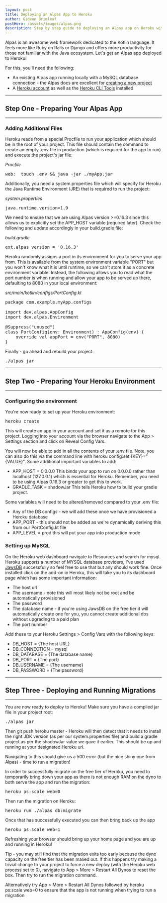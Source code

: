 ```yaml
---
layout: post
title: Deploying an Alpas App to Heroku
author: Gideon Brimleaf
postHero: /assets/images/alpas.png
description: Step by step guide to deploying an Alpas app on Heroku with MySQL
---
```


Alpas is an awesome web framework dedicated to the Kotlin language. It feels more like Ruby on Rails or Django and offers more productivity for those not familiar with the Java ecosystem.  Let's get an Alpas app deployed to Heroku!

<div class="bg-light p-2">
For this, you'll need the following:
  <ul>
    <li>An existing Alpas app running locally with a MySQL database connection - the Alpas docs are excellent for <a href="https://alpas.dev/docs/installation">creating a new project</a></li>
    <li>A <a href="https://heroku.com/">Heroku account</a> as well as the <a href="https://devcenter.heroku.com/articles/heroku-cli">Heroku CLI Tools</a> installed</li>
  </ul>
</div>

---

## Step One - Preparing Your Alpas App
---

### Adding Additional Files

Heroku reads from a special <span class="code-snippet">Procfile</span> to run your application which should be in the root of your project.  This file should contain the command to create an empty .env file in production (which is required for the app to run) and execute the project's jar file:

<span class="font-weight-bold">*Procfile*</span>
<pre class="p-2 bg-primary text-light">
web:  touch .env && java -jar ./myApp.jar
</pre>

Additionally, you need a <span class="code-snippet">system.properties</span> file which will specify for Heroku the Java Runtime Environment (JRE) that is required to run the project:

<span class="font-weight-bold">*system.properties*</span>
<pre class="p-2 bg-primary text-light">
java.runtime.version=1.9
</pre>

We need to ensure that we are using Alpas version >=<span class="code-snippet">0.16.3</span> since this allows us to explicitly set the <span class="code-snippet">APP_HOST</span> variable (required later). Check the following and update accordingly in your <span class="code-snippet">build.gradle</span> file:

<span class="font-weight-bold">*build.gradle*</span>
<pre class="p-2 bg-primary text-light">
ext.alpas_version = '0.16.3'
</pre>

Heroku randomly assigns a port in its environment for you to serve your app from. This is available from the system environment variable <span class="code-snippet">"PORT"</span> but you won't know what it is until runtime, so we can't store it as a concrete environment variable.  Instead, the following allows you to read what the port number is when running and allow your app to be served up there, defaulting to 8080 in your local environment:

<span class="font-weight-bold">*src/main/kotlin/configs/PortConfig.kt*</span>
<pre class="p-2 bg-primary text-light">
package com.example.myApp.configs

import dev.alpas.AppConfig
import dev.alpas.Environment

@Suppress("unused")
class PortConfig(env: Environment) : AppConfig(env) {
    override val appPort = env("PORT", 8080)
}
</pre>

Finally - go ahead and rebuild your project:

<pre class="p-2 bg-primary text-light">
./alpas jar
</pre>

---

## Step Two - Preparing Your Heroku Environment
---

### Configuring the environment

You're now ready to set up your Heroku environment:

<pre class="p-2 bg-primary text-light">
heroku create
</pre>

 This will create an app in your account and set it as a remote for this project. Logging into your account via the browser navigate to the <span class="code-snippet">App > Settings</span> section and click on <span class="code-snippet">Reveal Config Vars</span>.
 
 You will now be able to add in all the contents of your <span class="code-snippet">.env</span> file. Note, you can also do this via the command line with <span class="code-snippet">heroku config:set {KEY}="{VALUE}"</span>. Some additional important variables to add:

<ul class="bg-light py-2">
  <li><span class="code-snippet">APP_HOST = 0.0.0.0</span>  This binds your app to run on <span class="code-snippet">0.0.0.0</span> rather than localhost (<span class="code-snippet">127.0.0.1</span>) which is essential for Heroku. Remember, you need to be using Alpas 0.16.3 or greater to get this to work.</li>
  <li><span class="code-snippet">GRADLE_TASK = shadowJar</span> This tells Heroku how to build your gradle project.</li>
</ul>

Some variables will need to be altered/removed compared to your <span class="code-snippet">.env</span> file:
<ul class="bg-light py-2">
  <li>Any of the <span class="code-snippet">DB</span> configs - we will add these once we have provisioned a Heroku database</li>
  <li><span class="code-snippet">APP_PORT</span> - this should not be added as we're dynamically deriving this from our <span class="code-snippet">PortConfig.kt</span> file</li>
  <li><span class="code-snippet">APP_LEVEL = prod</span> this will put your app into production mode</li>
</ul>

### Setting up MySQL

On the Heroku web dashboard navigate to <span class="code-snippet">Resources</span> and search for mysql.  Heroku supports a number of MYSQL database providers, I've used [JawsDB](https://elements.heroku.com/addons/jawsdb) successfully so feel free to use that but any should work fine. Once installed click on the add-on in Heroku, this will take you to its dashboard page which has some important information:

* The host url
* The username - note this will most likely not be root and be automatically provisioned
* The password
* The database name - if you're using JawsDB on the free tier it will automatically
create one for you, you cannot create additional dbs without upgrading to a paid plan
* The port number

Add these to your Heroku <span class="code-snippet">Settings > Config Vars</span> with the following keys:

<ul class="bg-light py-2">
  <li class="code-snippet">DB_HOST = {The host URL}</li>
  <li class="code-snippet">DB_CONNECTION = mysql</li>
  <li class="code-snippet">DB_DATABASE = {The database name}</li>
  <li class="code-snippet">DB_PORT = {The port}</li>
  <li class="code-snippet">DB_USERNAME = {The username}</li>
  <li class="code-snippet">DB_PASSWORD = {The password}</li>
</ul>

---
## Step Three - Deploying and Running Migrations
---

You are now ready to deploy to Heroku!  Make sure you have a compiled jar file in your project root:

<pre class="p-2 bg-primary text-light">
./alpas jar
</pre>

Then <span class="code-snippet">git push heroku master</span> - Heroku will then detect that it needs to install the right JDK version (as per our <span class="code-snippet">system.properties</span> file) and build a gradle project as per the <span class="code-snippet">shadowJar</span> value we gave it earlier. This should be up and running at your designated Heroku url.

Navigating to this should give us a 500 error (but the nice shiny one from Alpas) - time to run a migration!

In order to successfully migrate on the free tier of Heroku, you need to temporarily bring down your app as there is not enough RAM on the dyno to both serve the app and run the migration:

<pre class="p-2 bg-primary text-light">
heroku ps:scale web=0
</pre>

Then run the migration on Heroku:

<pre class="p-2 bg-primary text-light">
heroku run ./alpas db:migrate
</pre>

Once that has successfully executed you can then bring back up the app

<pre class="p-2 bg-primary text-light">
heroku ps:scale web=1
</pre>

Refreshing your browser should bring up your home page and you are up and running in Heroku!

<div class="bg-light p-2">
  <p>
  Tip - you may still find that the migration exits too early because the dyno capacity on the free tier has been maxed out. If this happens try making a trivial change to your project to force a new deploy (with the Heroku web process set to 0), navigate to <span class="code-snippet">App > More > Restart All Dynos</span> to reset the box.  Then try to run the migration command.
  </p>
  <p>
  Alternatively try <span class="code-snippet">App > More > Restart All Dynos</span> followed by <span class="code-snippet">heroku ps:scale web=0</span> to ensure that the app is not running when trying to run a migration
  </p>
</div>